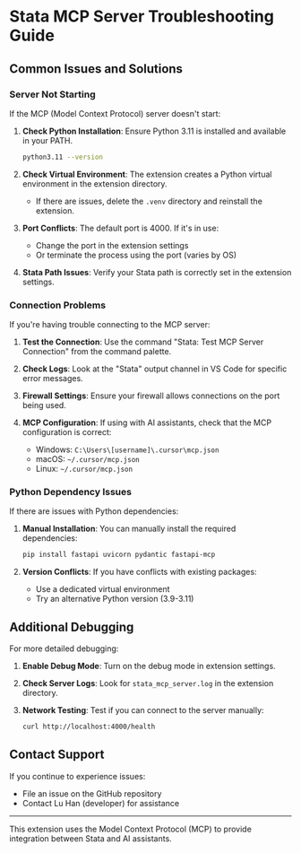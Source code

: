 # Stata MCP Server Troubleshooting Guide

## Common Issues and Solutions

### Server Not Starting

If the MCP (Model Context Protocol) server doesn't start:

1. **Check Python Installation**: Ensure Python 3.11 is installed and available in your PATH.
   ```bash
   python3.11 --version
   ```

2. **Check Virtual Environment**: The extension creates a Python virtual environment in the extension directory.
   - If there are issues, delete the `.venv` directory and reinstall the extension.

3. **Port Conflicts**: The default port is 4000. If it's in use:
   - Change the port in the extension settings
   - Or terminate the process using the port (varies by OS)

4. **Stata Path Issues**: Verify your Stata path is correctly set in the extension settings.

### Connection Problems

If you're having trouble connecting to the MCP server:

1. **Test the Connection**: Use the command "Stata: Test MCP Server Connection" from the command palette.

2. **Check Logs**: Look at the "Stata" output channel in VS Code for specific error messages.

3. **Firewall Settings**: Ensure your firewall allows connections on the port being used.

4. **MCP Configuration**: If using with AI assistants, check that the MCP configuration is correct:
   - Windows: `C:\Users\[username]\.cursor\mcp.json`
   - macOS: `~/.cursor/mcp.json`
   - Linux: `~/.cursor/mcp.json`

### Python Dependency Issues

If there are issues with Python dependencies:

1. **Manual Installation**: You can manually install the required dependencies:
   ```bash
   pip install fastapi uvicorn pydantic fastapi-mcp
   ```

2. **Version Conflicts**: If you have conflicts with existing packages:
   - Use a dedicated virtual environment
   - Try an alternative Python version (3.9-3.11)

## Additional Debugging

For more detailed debugging:

1. **Enable Debug Mode**: Turn on the debug mode in extension settings.

2. **Check Server Logs**: Look for `stata_mcp_server.log` in the extension directory.

3. **Network Testing**: Test if you can connect to the server manually:
   ```bash
   curl http://localhost:4000/health
   ```

## Contact Support

If you continue to experience issues:

- File an issue on the GitHub repository
- Contact Lu Han (developer) for assistance

---

This extension uses the Model Context Protocol (MCP) to provide integration between Stata and AI assistants. 